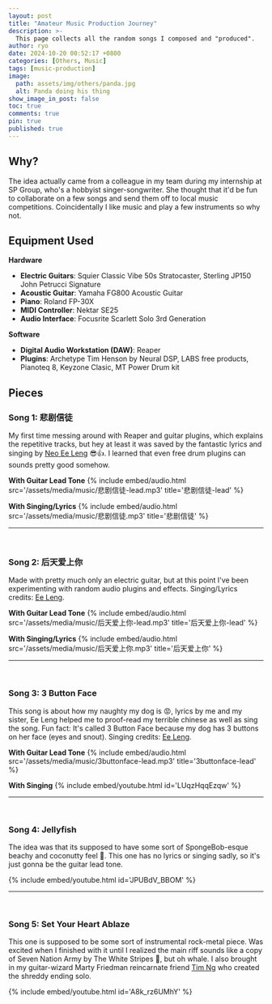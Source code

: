 ```yaml
---
layout: post
title: "Amateur Music Production Journey"
description: >-
  This page collects all the random songs I composed and "produced".
author: ryo
date: 2024-10-20 00:52:17 +0800
categories: [Others, Music]
tags: [music-production]
image:
  path: assets/img/others/panda.jpg
  alt: Panda doing his thing
show_image_in_post: false
toc: true
comments: true
pin: true
published: true
---
```


## Why?

The idea actually came from a colleague in my team during my internship at SP Group, who&apos;s a hobbyist singer-songwriter. She thought that it'd be fun to collaborate on a few songs and send them off to local music competitions. Coincidentally I like music and play a few instruments so why not.

## Equipment Used

**Hardware**

- **Electric Guitars**: Squier Classic Vibe 50s Stratocaster, Sterling JP150 John Petrucci Signature
- **Acoustic Guitar**: Yamaha FG800 Acoustic Guitar
- **Piano**: Roland FP-30X
- **MIDI Controller**: Nektar SE25
- **Audio Interface**: Focusrite Scarlett Solo 3rd Generation

**Software**

- **Digital Audio Workstation (DAW)**: Reaper
- **Plugins**: Archetype Tim Henson by Neural DSP, LABS free products, Pianoteq 8, Keyzone Clasic, MT Power Drum kit

## Pieces

### Song 1: 悲剧信徒

My first time messing around with Reaper and guitar plugins, which explains the repetitive tracks, but hey at least it was saved by the fantastic lyrics and singing by <a href="https://www.instagram.com/soda.lyrics/" target="_blank">Neo Ee Leng</a> :sunglasses::+1:. I learned that even free drum plugins can sounds pretty good somehow.

**With Guitar Lead Tone**
{% include embed/audio.html src='/assets/media/music/悲剧信徒-lead.mp3' title='悲剧信徒-lead' %}

**With Singing/Lyrics**
{% include embed/audio.html src='/assets/media/music/悲剧信徒.mp3' title='悲剧信徒' %}

---

<br>

### Song 2: 后天爱上你

Made with pretty much only an electric guitar, but at this point I've been experimenting with random audio plugins and effects. Singing/Lyrics credits: <a href="https://www.instagram.com/soda.lyrics/" target="_blank">Ee Leng</a>.

**With Guitar Lead Tone**
{% include embed/audio.html src='/assets/media/music/后天爱上你-lead.mp3' title='后天爱上你-lead' %}

**With Singing/Lyrics**
{% include embed/audio.html src='/assets/media/music/后天爱上你.mp3' title='后天爱上你' %}

---

<br>

### Song 3: 3 Button Face

This song is about how my naughty my dog is :rage:, lyrics by me and my sister, Ee Leng helped me to proof-read my terrible chinese as well as sing the song. Fun fact: It's called 3 Button Face because my dog has 3 buttons on her face (eyes and snout). Singing credits: <a href="https://www.instagram.com/soda.lyrics/" target="_blank">Ee Leng</a>.

**With Guitar Lead Tone**
{% include embed/audio.html src='/assets/media/music/3buttonface-lead.mp3' title='3buttonface-lead' %}

**With Singing**
{% include embed/youtube.html id='LUqzHqqEzqw' %}

---

<br>

### Song 4: Jellyfish

The idea was that its supposed to have some sort of SpongeBob-esque beachy and coconutty feel 🤡. This one has no lyrics or singing sadly, so it's just gonna be the guitar lead tone.

{% include embed/youtube.html id='JPUBdV_BBOM' %}

---

<br>

### Song 5: Set Your Heart Ablaze

This one is supposed to be some sort of instrumental rock-metal piece. Was excited when I finished with it until I realized the main riff sounds like a copy of Seven Nation Army by The White Stripes 🗿, but oh whale. I also brought in my guitar-wizard Marty Friedman reincarnate friend <a href="https://www.youtube.com/@legovidz1/videos" target="_blank">Tim Ng</a> who created the shreddy ending solo.

{% include embed/youtube.html id='A8k_rz6UMhY' %}
